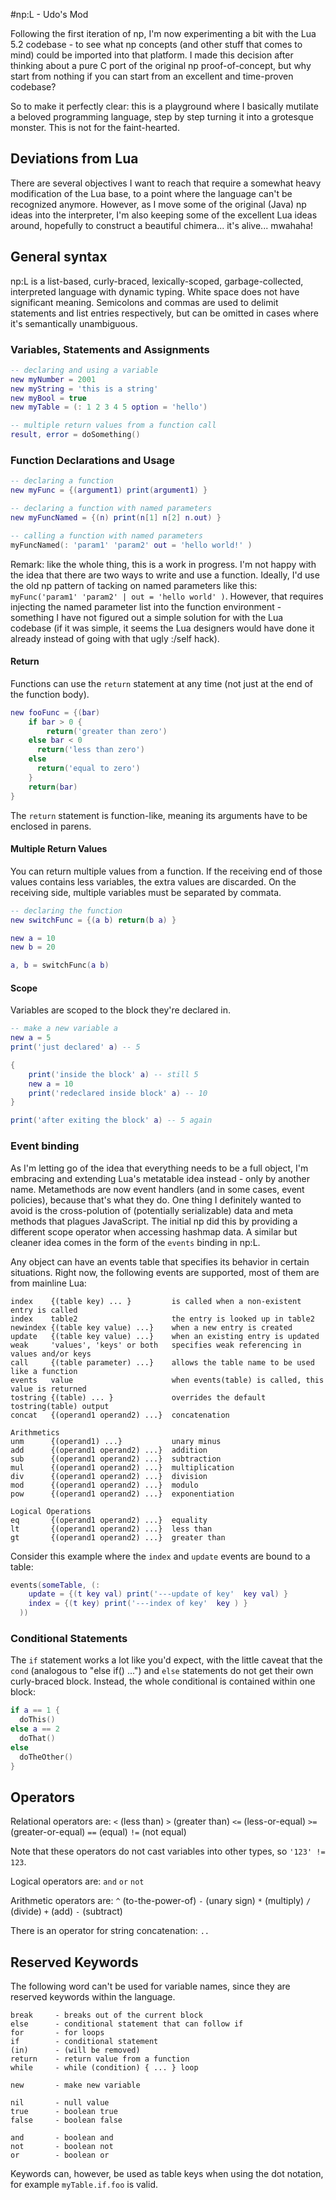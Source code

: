 #np:L - Udo's Mod

Following the first iteration of np, I'm now experimenting a bit with the Lua 5.2 codebase - to see what np concepts (and other stuff that comes to mind) could be imported into that platform. I made this decision after thinking about a pure C port of the original np proof-of-concept, but why start from nothing if you can start from an excellent and time-proven codebase?

So to make it perfectly clear: this is a playground where I basically mutilate a beloved programming language, step by step turning it into a grotesque monster. This is not for the faint-hearted.

## Deviations from Lua

There are several objectives I want to reach that require a somewhat heavy modification of the Lua base, to a point where the language can't be recognized anymore. However, as I move some of the original (Java) np ideas into the interpreter, I'm also keeping some of the excellent Lua ideas around, hopefully to construct a beautiful chimera... it's alive... mwahaha!

## General syntax

np:L is a list-based, curly-braced, lexically-scoped, garbage-collected, interpreted language with dynamic typing. White space does not have significant meaning. Semicolons and commas are used to delimit statements and list entries respectively, but can be omitted in cases where it's semantically unambiguous.

### Variables, Statements and Assignments

```Lua
-- declaring and using a variable
new myNumber = 2001
new myString = 'this is a string'
new myBool = true
new myTable = (: 1 2 3 4 5 option = 'hello')

-- multiple return values from a function call
result, error = doSomething()
```

### Function Declarations and Usage

```Lua
-- declaring a function
new myFunc = {(argument1) print(argument1) }

-- declaring a function with named parameters
new myFuncNamed = {(n) print(n[1] n[2] n.out) }

-- calling a function with named parameters 
myFuncNamed(: 'param1' 'param2' out = 'hello world!' )
```

Remark: like the whole thing, this is a work in progress. I'm not happy with the idea that there are two ways to write and use a function. Ideally, I'd use the old np pattern of tacking on named parameters like this: `myFunc('param1' 'param2' | out = 'hello world' )`. However, that requires injecting the named parameter list into the function environment - something I have not figured out a simple solution for with the Lua codebase (if it was simple, it seems the Lua designers would have done it already instead of going with that ugly :/self hack).

#### Return 

Functions can use the `return` statement at any time (not just at the end of the function body). 

```Lua
new fooFunc = {(bar)
	if bar > 0 {
		return('greater than zero')
	else bar < 0
	  return('less than zero')
	else
	  return('equal to zero')
	}
	return(bar)
}
```

The `return` statement is function-like, meaning its arguments have to be enclosed in parens.

#### Multiple Return Values

You can return multiple values from a function. If the receiving end of those values contains less variables, the extra values are discarded. On the receiving side, multiple variables must be separated by commata.

```Lua
-- declaring the function
new switchFunc = {(a b) return(b a) }

new a = 10
new b = 20

a, b = switchFunc(a b)
```

#### Scope

Variables are scoped to the block they're declared in.

```Lua
-- make a new variable a
new a = 5
print('just declared' a) -- 5

{
	print('inside the block' a) -- still 5
	new a = 10
	print('redeclared inside block' a) -- 10
}

print('after exiting the block' a) -- 5 again
```

### Event binding

As I'm letting go of the idea that everything needs to be a full object, I'm embracing and extending Lua's metatable idea instead - only by another name. Metamethods are now event handlers (and in some cases, event policies), because that's what they do. One thing I definitely wanted to avoid is the cross-polution of (potentially serializable) data and meta methods that plagues JavaScript. The initial np did this by providing a different scope operator when accessing hashmap data. A similar but cleaner idea comes in the form of the `events` binding in np:L. 

Any object can have an events table that specifies its behavior in certain situations. Right now, the following events are supported, most of them are from mainline Lua:

````
index    {(table key) ... }         is called when a non-existent entry is called
index    table2                     the entry is looked up in table2
newindex {(table key value) ...}    when a new entry is created
update   {(table key value) ...}    when an existing entry is updated
weak     'values', 'keys' or both   specifies weak referencing in values and/or keys
call     {(table parameter) ...}    allows the table name to be used like a function
events   value                      when events(table) is called, this value is returned
tostring {(table) ... }             overrides the default tostring(table) output
concat   {(operand1 operand2) ...}  concatenation

Arithmetics
unm      {(operand1) ...}           unary minus
add      {(operand1 operand2) ...}  addition
sub      {(operand1 operand2) ...}  subtraction
mul      {(operand1 operand2) ...}  multiplication
div      {(operand1 operand2) ...}  division
mod      {(operand1 operand2) ...}  modulo
pow      {(operand1 operand2) ...}  exponentiation

Logical Operations
eq       {(operand1 operand2) ...}  equality
lt       {(operand1 operand2) ...}  less than
gt       {(operand1 operand2) ...}  greater than
````

Consider this example where the `index` and `update` events are bound to a table:

```Lua
events(someTable, (: 
	update = {(t key val) print('---update of key'  key val) }
	index = {(t key) print('---index of key'  key ) }
  ))
```

### Conditional Statements

The `if` statement works a lot like you'd expect, with the little caveat that the `cond` (analogous to "else if() ...") and `else` statements do not get their own curly-braced block. Instead, the whole conditional is contained within one block:

```Lua
if a == 1 {
  doThis()
else a == 2
  doThat()
else
  doTheOther()
}
```

## Operators

Relational operators are: `<` (less than) `>` (greater than) `<=` (less-or-equal) `>=` (greater-or-equal) `==` (equal) `!=` (not equal)

Note that these operators do not cast variables into other types, so `'123' != 123`.

Logical operators are: `and` `or` `not`

Arithmetic operators are: `^` (to-the-power-of) `-` (unary sign) `*` (multiply) `/` (divide) `+` (add) `-` (subtract) 

There is an operator for string concatenation: `..`

## Reserved Keywords

The following word can't be used for variable names, since they are reserved keywords within the language.

```
break     - breaks out of the current block
else      - conditional statement that can follow if
for       - for loops
if        - conditional statement
(in)      - (will be removed)
return    - return value from a function
while     - while (condition) { ... } loop

new       - make new variable

nil       - null value
true      - boolean true
false     - boolean false

and       - boolean and
not       - boolean not
or        - boolean or
```

Keywords can, however, be used as table keys when using the dot notation, for example `myTable.if.foo` is valid.






